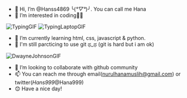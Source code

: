 - 👋 Hi, I’m @Hanss4869 ╰(*°▽°*)╯. You can call me Hana
- 👀 I’m interested in coding👩‍💻

![TypingGIF](https://user-images.githubusercontent.com/107233338/189560737-819cbde6-4b90-4c7b-89d1-8a4795eded2c.gif)
![TypingLaptopGIF](https://user-images.githubusercontent.com/107233338/189559997-843bd712-d925-4973-b31e-705fe6106c83.gif)

- 🌱 I’m currently learning html, css, javascript & python.
- 📑 I'm still parcticing to use git ಥ_ಥ (git is hard but i am ok)

![DwayneJohnsonGIF](https://user-images.githubusercontent.com/107233338/189560193-ae892c6f-bba7-4bbb-9568-220055f501af.gif)


- 💞️ I’m looking to collaborate with github community
- 📫 You can reach me through email(nurulhanamuslih@gmail.com) or twitter(_Hans999_@Hana999)
- 😊 Have a nice day!

<!---
Hanss4869/Hanss4869 is a ✨ special ✨ repository because its `README.md` (this file) appears on your GitHub profile.
You can click the Preview link to take a look at your changes.
--->
